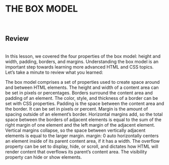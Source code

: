 <h1>THE BOX MODEL</h1>
<br><h2>Review</h2>
<br>In this lesson, we covered the four properties of the box model: height and width, padding, borders, and margins. Understanding the box model is an important step towards learning more advanced HTML and CSS topics. Let’s take a minute to review what you learned:

The box model comprises a set of properties used to create space around and between HTML elements.
The height and width of a content area can be set in pixels or percentages.
Borders surround the content area and padding of an element. The color, style, and thickness of a border can be set with CSS properties.
Padding is the space between the content area and the border. It can be set in pixels or percent.
Margin is the amount of spacing outside of an element’s border.
Horizontal margins add, so the total space between the borders of adjacent elements is equal to the sum of the right margin of one element and the left margin of the adjacent element.
Vertical margins collapse, so the space between vertically adjacent elements is equal to the larger margin.
margin: 0 auto horizontally centers an element inside of its parent content area, if it has a width.
The overflow property can be set to display, hide, or scroll, and dictates how HTML will render content that overflows its parent’s content area.
The visibility property can hide or show elements.
